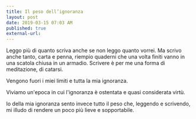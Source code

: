 ```yaml
---
title: Il peso dell’ignoranza
layout: post
date: 2019-03-15 07:03 AM
published: true
external-url:
---
```


Leggo più di quanto scriva anche se non leggo quanto vorrei. Ma scrivo anche tanto, carta e penna, riempio quaderni che una volta finiti vanno in una scatola chiusa in un armadio. Scrivere è per me una forma di meditazione, di catarsi.

Vengono fuori i miei limiti e tutta la mia ignoranza.

Viviamo un'epoca in cui l'ignoranza è ostentata e quasi considerata virtù.

Io della mia ignoranza sento invece tutto il peso che, leggendo e scrivendo, mi illudo di rendere un poco più lieve e sopportabile.
